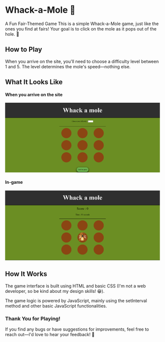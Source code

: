 # Whack-a-Mole 🎯

A Fun Fair-Themed Game
This is a simple Whack-a-Mole game, just like the ones you find at fairs! Your goal is to click on the mole as it pops out of the hole. 🔨

## How to Play

When you arrive on the site, you'll need to choose a difficulty level between 1 and 5. The level determines the mole's speed—nothing else.

## What It Looks Like

#### When you arrive on the site

![alt text](assets/prtsc-beforeGame.png)

#### In-game

![alt text](assets/prtsc-inGame.png)

## How It Works

The game interface is built using HTML and basic CSS (I'm not a web developer, so be kind about my design skills! 😁).

The game logic is powered by JavaScript, mainly using the setInterval method and other basic JavaScript functionalities.

### Thank You for Playing!

If you find any bugs or have suggestions for improvements, feel free to reach out—I'd love to hear your feedback! 🚀
